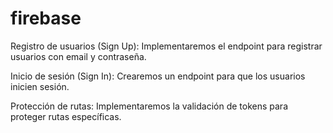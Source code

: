 # firebase


<!-- Configuración de Firebase: Creación de un proyecto en Firebase y habilitación de la autenticación con email y contraseña. -->

<!-- Instalación y configuración en Flask: Instalaremos las bibliotecas necesarias y configuraremos Flask para trabajar con Firebase. -->

Registro de usuarios (Sign Up): Implementaremos el endpoint para registrar usuarios con email y contraseña.

Inicio de sesión (Sign In): Crearemos un endpoint para que los usuarios inicien sesión.

Protección de rutas: Implementaremos la validación de tokens para proteger rutas específicas.